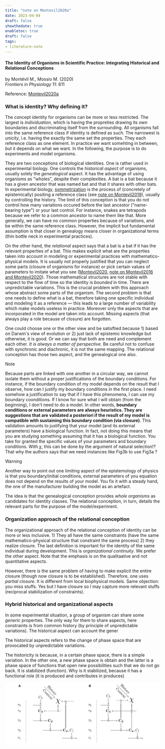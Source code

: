 ```yaml
---
title: "note on Montevil2020a"
date: 2023-04-04
draft: false
showthedate: true
enabletoc: true
draft: false
tags:
- literature-note
---
```


#### **The Identity of Organisms in Scientific Practice: Integrating Historical and Relational Conceptions**     
by Montévil M., Mossio M. (2020)         
*Frontiers in Physiology* 11: 611       

Reference: [Montevil2020a](reference/Montevil2020a.md)


### What is identity? Why defining it?

The concept identity for organisms can be more or less restricted. The largest is *individuation*, which is having the propreties drawing its own boundaries and discriminating itself from the surrounding.  All organisms fall into the same reference class if identity is defined as such. The narrowest is *unicity*, i.e. having the exactly the same set the properties. They each reference class as one element. In practice we want somehting in between, but it depends on what we want. In the following, the purpose is to do experiments and model organisms.

They are two conceptions of biological identities. One is rather used in experimental biology. One controls the *historical aspect* of organisms, usually solely the *genealogical* aspect. It has the advantage of using organisms as "wholes", despite their complexities. A bat is a bat because it has a given ancestor that was named bat and that it shares with other bats. In experimental biology, [symmetrization](concept/symmetrization.md) is the process of (concretely of epistemically) positing a reference class (see [note on Montevil2019](note/note%20on%20Montevil2019.md)), usually by controlling the history. The limit of this conception is that you do not control how many variations occured before the last ancestor ("name-bearing type") or your last control. For instance, snakes are tetrapods because we refer to a common ancestor to name them like that. More generally, we can have no common properties because of variations, and be within the same reference class. However, the implicit but fundamental assumption is that closer in genealogy means closer in organizational terms (thin bottle neck in experimental practices).

On the other hand, the *relational* aspect says that a bat is a bat if it has the relevant properties of a bat. This makes explicit what are the properties taken into account in modeling or experimental practices with mathematico-physical models. It is usually not properly justified that you can neglect some parts (closure of organisms for instance) or pick certain values of parameters to imitate what you see ([Montevil2020](reference/Montevil2020.md), [note on Montevil2016 and Montevil2020](note/note%20on%20Montevil2016%20and%20Montevil2020.md)). Those mathematical structures are not stable with respect to the flow of time so the identity is *bounded* in time. There are unpredictable variations. This is the crucial problem with this approach whose abstract some parts of the organism. The second problem is that one needs to define what is a bat, therefore taking one specific individual and modeling it as a reference — this leads to a large number of variability which make models useless in practice. Moreover only the aspects that are incorporated in the model are taken into account. Missing aspects (that always play a role because of closure) are forgotten. 

One could choose one or the other view and be satisftied because 1) based on Darwin's view of evolution or 2) just lack of epistemic knowledge but otherwise, it is good. Or we can say that both are need and complement each other. *It is always a matter of perspective.* Be careful not to confuse with synchronic and diachronic, it is not the same mapping. The relational conception has those two aspect, and the genealogical one also. 

>[!note] 
>
>Because parts are linked with one another in a circular way, we cannot isolate them without a proper justifications of the boundary conditions. For instance, if the boundary condition of my model depends on the result that I observe, how can I justify my boundary conditions in the first place. I need somehow a justification to say that if I have this phenomena, I can use my boundary coonditions. If I know for sure what I will obtain (from the beginning), I don't need to do a model. In other words, **boundary conditions or external parameters are always heuristics. They are suggestions that are validated a posteriori if the result of my model is compatible with sustaining this boundary condition (via closure)**. This validation amounts to justifying that your model (and its external parameters) have a biological function. In fact, not doing this means that you are studying something assuming that it has a biological function. You take for granted the specific values of your parameters and boundary conditions. With $\chi$, this can be done by the argument of natural selection!? That why the authors says that we need instances like Fig3b to use Fig3a ?

>[!warning]
>
>Another way to point out one limiting aspect of the epistemology of physics is that you boundary/initial conditions, external parameters of you equation does not depend on the results of your model. You fix it with a steady hand, the one of the manufacturer building the model as an artefact. 

The idea is that the genealogical conception provides *whole organisms* as candidates for identity classes. The relational conception, in turn, details the relevant parts for the purpose of the model/experiment.

### Organization approach of the relational conception

The organizational approach of the relational conception of identity can be more or less inclusive. 1) They all have the same constraints (have the same mathematico-physical structure that constraint the same process) 2) they realize closure. The last definition is important for the identity of the same individual during development. This is *organizational continuity*. We prefer the other aspect. Note that the emphasis is on the qualitaative and not quantitative aspects.

However, there is the same problem of having to make explicit the entire closure (though now closure is to be established). Therefore, one uses *partial closure*. It is different from local biophysical models. Same objection: you miss stuffs. Yes but I have closure so I may capture more relevant stuffs (reciprocal stabilization of constraints). 


### Hybrid historical and organizational aspects 

In some experimental situation, a group of organism can share some *generic* properties. The only way for them to share aspects, here constraints is from common history (by principle of unpredictable variations). 
The historical aspect can account the gener

The historical aspects refers to the change of phase space that are provocated by unpredictable variations. 



The historicity is because, in a certain phase space,  there is a simple variation. In the other one, a new phase space is obtain and the latter is a phase space of functions that open new possibilities such that we do not go back. It is  stabilized (function). Why is it stabilized, because it has a functional role (it is produced and contributes in produces)


![](images/Pasted%20image%2020230404124000.png)